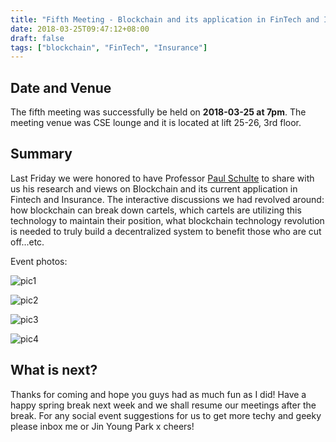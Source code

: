 ```yaml
---
title: "Fifth Meeting - Blockchain and its application in FinTech and Insurance"
date: 2018-03-25T09:47:12+08:00
draft: false
tags: ["blockchain", "FinTech", "Insurance"]
---
```


## Date and Venue

The fifth meeting was successfully be held on **2018-03-25 at 7pm**. 
The meeting venue was CSE lounge and it is located at lift 25-26, 3rd floor. 


## Summary


Last Friday we were honored to have Professor [Paul Schulte](www.LinkedIn.com/in/Paul-Schulte) to share with us his research and
views on Blockchain and its current application in Fintech and Insurance.
The interactive discussions we had revolved around: how blockchain can break
down cartels, which cartels are utilizing this technology to maintain their
position, what blockchain technology revolution is needed to truly build a
decentralized system to benefit those who are cut off...etc.

Event photos:

![pic1](p1.jpg)

![pic2](p2.jpg)

![pic3](p3.jpg)

![pic4](p4.jpg)


## What is next?

Thanks for coming and hope you guys had as much fun as I did!
Have a happy spring break next week and we shall resume our meetings after the break.
For any social event suggestions for us to get more techy and geeky please inbox me or
Jin Young Park x cheers!